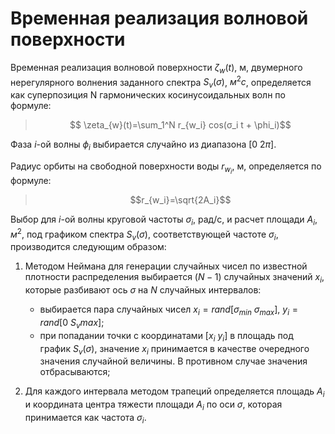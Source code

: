 # Временная реализация волновой поверхности

Временная реализация волновой поверхности $\zeta_{w}(t)$, м,  двумерного нерегулярного волнения заданного спектра $S_v(\sigma)$, $м^2c$, определяется как суперпозиция N гармонических косинусоидальных волн по формуле:

> $$ \zeta_{w}(t)=\sum_1^N r_{w_i} cos(σ_i t + \phi_i)$$

Фаза $i$-ой волны $\phi_i$ выбирается случайно из диапазона [0 2$\pi$].

Радиус орбиты на свободной поверхности воды $r_{w_i}$, м, определяется по формуле:

> $$r_{w_i}=\sqrt{2A_i}$$

Выбор для $i$-ой волны круговой частоты $σ_i$, рад/с, и расчет площади $A_i$, $м^2$, под графиком спектра $S_v(\sigma)$, соответствующей частоте $σ_i$, производится следующим образом:

1. Методом Неймана для генерации случайных чисел по известной плотности распределения выбирается $(N-1)$ случайных значений $x_i$, которые разбивают ось $\sigma$ на $N$ случайных интервалов:
    - выбирается пара случайных чисел $x_i=rand$[$\sigma_{min}$ $\sigma_{max}$], $y_i=rand[0$ $S_vmax]$;
    - при попадании точки с координатами $[x_i$ $y_i]$ в площадь под график $S_v(\sigma)$, значение $x_i$ принимается в качестве очередного значения случайной величины. В противном случае значения отбрасываются;

2. Для каждого интервала методом трапеций определяется площадь $A_i$ и координата центра тяжести площади $A_i$ по оси $\sigma$, которая принимается как частота $σ_i$.
